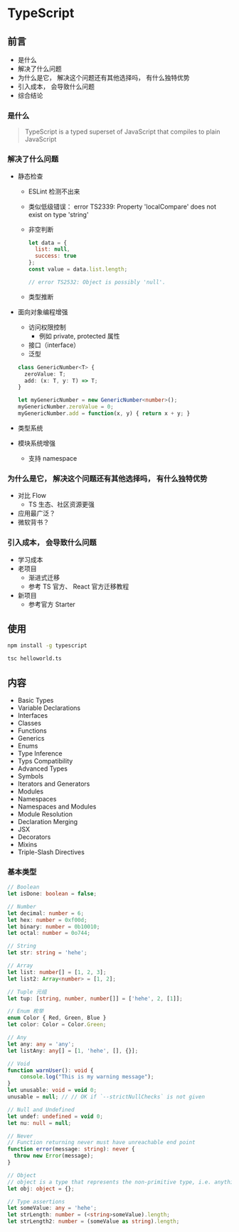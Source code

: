 # TypeScript

## 前言
* 是什么
* 解决了什么问题
* 为什么是它， 解决这个问题还有其他选择吗， 有什么独特优势
* 引入成本， 会导致什么问题
* 综合结论

### 是什么

> TypeScript is a typed superset of JavaScript that compiles to plain JavaScript

### 解决了什么问题

* 静态检查
  * ESLint 检测不出来
  * 类似低级错误： error TS2339: Property 'localCompare' does not exist on type 'string'
  * 非空判断

    ```js
    let data = {
      list: null,
      success: true
    };
    const value = data.list.length;

    // error TS2532: Object is possibly 'null'.
    ```
  * 类型推断
* 面向对象编程增强
  * 访问权限控制
    * 例如 private, protected 属性
  * 接口（interface）
  * 泛型

  ```ts
  class GenericNumber<T> {
    zeroValue: T;
    add: (x: T, y: T) => T;
  }

  let myGenericNumber = new GenericNumber<number>();
  myGenericNumber.zeroValue = 0;
  myGenericNumber.add = function(x, y) { return x + y; }
  ```

* 类型系统
* 模块系统增强
  * 支持 namespace

### 为什么是它， 解决这个问题还有其他选择吗， 有什么独特优势

* 对比 Flow
  * TS 生态、社区资源更强
* 应用最广泛？
* 微软背书？

### 引入成本， 会导致什么问题

* 学习成本
* 老项目
  * 渐进式迁移
  * 参考 TS 官方、 React 官方迁移教程
* 新项目
  * 参考官方 Starter



## 使用

```sh
npm install -g typescript

tsc helloworld.ts
```

## 内容

* Basic Types
* Variable Declarations
* Interfaces
* Classes
* Functions
* Generics
* Enums
* Type Inference
* Typs Compatibility
* Advanced Types
* Symbols
* Iterators and Generators
* Modules
* Namespaces
* Namespaces and Modules
* Module Resolution
* Declaration Merging
* JSX
* Decorators
* Mixins
* Triple-Slash Directives

### 基本类型

```ts
// Boolean
let isDone: boolean = false;

// Number
let decimal: number = 6;
let hex: number = 0xf00d;
let binary: number = 0b10010;
let octal: number = 0o744;

// String
let str: string = 'hehe';

// Array
let list: number[] = [1, 2, 3];
let list2: Array<number> = [1, 2];

// Tuple 元组
let tup: [string, number, number[]] = ['hehe', 2, [1]];

// Enum 枚举
enum Color { Red, Green, Blue }
let color: Color = Color.Green;

// Any
let any: any = 'any';
let listAny: any[] = [1, 'hehe', [], {}];

// Void
function warnUser(): void {
    console.log("This is my warning message");
}
let unusable: void = void 0;
unusable = null; // // OK if `--strictNullChecks` is not given

// Null and Undefined
let undef: undefined = void 0;
let nu: null = null;

// Never
// Function returning never must have unreachable end point
function error(message: string): never {
  throw new Error(message);
}

// Object
// object is a type that represents the non-primitive type, i.e. anything that is not number, string, boolean, symbol, null, or undefined
let obj: object = {};

// Type assertions
let someValue: any = 'hehe';
let strLength: number = (<string>someValue).length;
let strLength2: number = (someValue as string).length;
```






